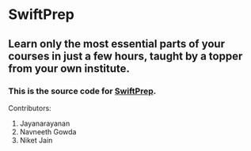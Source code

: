 # SwiftPrep

## Learn only the most essential parts of your courses in just a few hours, taught by a topper from your own institute.

### This is the source code for [SwiftPrep](https://swiftprep.in).

Contributors:

1. Jayanarayanan
2. Navneeth Gowda
3. Niket Jain
